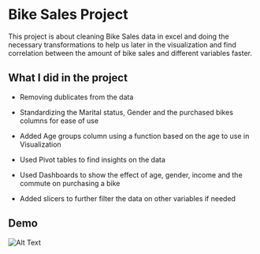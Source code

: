 
# Bike Sales Project

This project is about cleaning Bike Sales data in excel and doing the necessary transformations to help us later in the visualization and find correlation between the amount of bike sales and different variables faster.

## What I did in the project

- Removing dublicates from the data

- Standardizing the Marital status, Gender and the purchased bikes columns for ease of use

- Added Age groups column using a function based on the age to use in Visualization

- Used Pivot tables to find insights on the data 

- Used Dashboards to show the effect of age, gender, income and the commute on purchasing a bike

- Added slicers to further filter the data on other variables if needed


## Demo

![Alt Text](https://media.giphy.com/media/TD75W2psoH1mrMigD6/giphy.gif)
